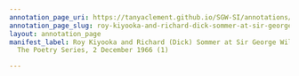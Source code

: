 ```yaml
---
annotation_page_uri: https://tanyaclement.github.io/SGW-SI/annotations/roy-kiyooka-and-richard-dick-sommer-at-sir-george-williams-university-the-poetry-series-2-december-1966-1--canvas-1-stanton-hoffman.json
annotation_page_slug: roy-kiyooka-and-richard-dick-sommer-at-sir-george-williams-university-the-poetry-series-2-december-1966-1--canvas-1-stanton-hoffman
layout: annotation_page
manifest_label: Roy Kiyooka and Richard (Dick) Sommer at Sir George Williams University,
  The Poetry Series, 2 December 1966 (1)

---
```

